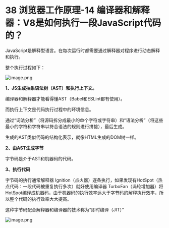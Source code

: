 # 38 浏览器工作原理-14 编译器和解释器：V8是如何执行一段JavaScript代码的？

JavaScript是解释型语言。在每次运行时都需要通过解释器对程序进行动态解释和执行。

整个执行过程如下：

![image.png](https://i.loli.net/2019/09/21/yRTDjtwin7fHOrB.png)

**1、JS生成抽象语法树（AST）和执行上下文。**

编译器和解释器才能看得懂AST（Babel和ESLint都有使用）。

而执行上下文是代码执行过程中的环境信息。

通过“词法分析”（将源码拆分成最小的单个字符或字符串）和“语法分析”（将这些最小的字符和字符串以符合语法的规则进行拼接），最后生成。

生成的AST类似代码的结构化表示，就像HTML生成的DOM树一样。

**2、由AST生成字节**

字节码是介于AST和机器码的代码。

**3、执行代码**

字节码的执行通常解释器 Ignition（点火器）逐条执行，如果发现有HotSpot（热点代码：一段代码被重复执行多次）就好使用编译器 TurboFan（涡轮增加器）将HotSpot编译成机器码，由于机器码的执行效率远大于字节码的解释执行效率，所以整个代码的执行效率大大提高。

这种字节码配合解释器和编译器的技术称为“即时编译（JIT）”

![image.png](https://i.loli.net/2019/09/21/NGguM3n6h4WYb2r.png)

